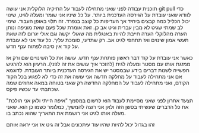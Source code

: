 תוכנית עבודה
לפני שאני מתחילה לעבוד  על התיקיה הלוקלית אני עושה 
git pull
כדי לוודא שאני עובדת על הגירסה העדכנית ביותר.
על כל שיניו אני שומר ומעלה לגיט, שינוי יכול הכליל  כמה קבצים ביחיד אך העדיפות כל קוצב בנפרד.
זה תלוי באופן העבוד. שימי לב שמתי שגיט לא מבין עברית וגיט אב כן. זאת אומרת שכל פעם שאת
מוניפה ונותן הערה מהלוקלי הערה חייבת להיות באנגלית מה שאולי יקשה וגם אולי יגרום לזה שאת תעשי אמון 
שינוים ואז תתחפי לגיט אב. רק שתדעי, סומכת עליך. כל עוד אני לא עובדת על קוד אין סיבה לפתוח ענף חדש.

כאשר אני עובדת על קוד דבר ראשון פותחת ענף חדש.
עושה את כל השינויים שם ורק אז ממזגת אותו עם מסטר ומעלה לגית (להזכר איך עושים את זה לפני).
הרעיון הוא להרגיש חפשייה לשנות דברים בידע שבמסטר יש את הגירסה העדכנית ביותר העובדת.
לדוגמא אם אני מתחילה לעבוד על מחלקה חדשה אני עושה את זה כדי לא לפגוע בכל הקוד הקודם,
ואני מתחילה לעבוד על המחלקה החדשה רק שאני בטוחה במאה אחוזים שמה שכתבתי עד עכשיו פיקס.

הצעד אחרון  לפני שאני מסיימת לעבוד הוא לרשום במסמך "איפה הייתי ולאן אני הולכת"
את כל הדברים שעשיתי בסשן הזה ולאן אני רוצה להמשיך, כמלומר כשמו כן הוא.
שאני מעלה אותו לגיט אני רושמת את התאריך שהוא נכתב בו.

זהו בגדול יכול להיות שהיו עוד עיתכונים אבל זה גיט אז אני יראה אותם

